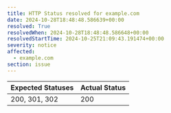 ```yaml
---
title: HTTP Status resolved for example.com
date: 2024-10-28T18:48:48.586639+00:00
resolved: True
resolvedWhen: 2024-10-28T18:48:48.586648+00:00
resolvedStartTime: 2024-10-25T21:09:43.191474+00:00
severity: notice
affected:
  - example.com
section: issue
---
```


| Expected Statuses | Actual Status  |
|-------------------|----------------|
| 200, 301, 302 | 200 |
